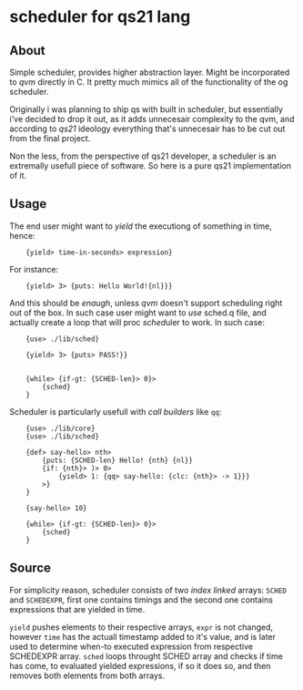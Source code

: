 
# scheduler for qs21 lang
## About
Simple scheduler, provides higher abstraction layer.
Might be incorporated to *qvm* directly in C.
It pretty much mimics all of the functionality of 
the og scheduler.

Originally i was planning to ship qs with built
in scheduler, but essentially i've decided to
drop it out, as it adds unnecesair complexity
to the qvm, and according to *qs21* ideology
everything that's unnecesair has to be cut out
from the final project.

Non the less, from the perspective of qs21 developer,
a scheduler is an extremally usefull piece of software.
So here is a pure qs21 implementation of it.


## Usage
The end user might want to *yield* the executiong of something
in time, hence:
```
    {yield> time-in-seconds> expression}
```

For instance:
```
    {yield> 3> {puts: Hello World!{nl}}}
```

And this should be *enaugh*, unless *qvm* doesn't support
scheduling right out of the box. In such case user might
want to *use* sched.q file, and actually create a loop
that will proc *sched*uler to work. In such case:
```
    {use> ./lib/sched}

    {yield> 3> {puts> PASS!}}


    {while> {if-gt: {SCHED-len}> 0}>
        {sched}
    }
```

Scheduler is particularly usefull with *call builders* like `qq`:
```
    {use> ./lib/core}
    {use> ./lib/sched}

    {def> say-hello> nth>
        {puts: {SCHED-len} Hello! {nth} {nl}}
        {if: {nth}> )> 0>
            {yield> 1: {qq> say-hello: {clc: {nth}> -> 1}}}
        >}
    }

    {say-hello> 10}

    {while> {if-gt: {SCHED-len}> 0}>
        {sched}
    }
```

## Source
For simplicity reason, scheduler consists of two *index linked* arrays:
`SCHED` and `SCHEDEXPR`, first one contains timings and the second one
contains expressions that are yielded in time. 

`yield` pushes elements to their respective arrays, `expr` is not changed,
however `time` has the actuall timestamp added to it's value, and is later
used to determine when-to executed expression from respective SCHEDEXPR array.
`sched` loops throught SCHED array and checks if time has come, to evaluated
yielded expressions, if so it does so, and then removes both elements from
both arrays.